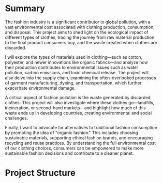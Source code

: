 # Summary
The fashion industry is a significant contributor to global pollution, with a vast environmental cost associated with clothing production, consumption, and disposal. This project aims to shed light on the ecological impact of different types of clothes, tracing the journey from raw material production to the final product consumers buy, and the waste created when clothes are discarded.

I will explore the types of materials used in clothing—such as cotton, polyester, and newer innovations like organic fabrics—and analyze how their production contributes to environmental issues such as water pollution, carbon emissions, and toxic chemical release. The project will also delve into the supply chain, examining the often-overlooked processes of garment manufacturing, dyeing, and transportation, which further exacerbate environmental damage.

A critical aspect of fashion pollution is the waste generated by discarded clothes. This project will also investigate where these clothes go—landfills, incineration, or second-hand markets—and highlight how much of this waste ends up in developing countries, creating environmental and social challenges.

Finally, I want to advocate for alternatives to traditional fashion consumption by promoting the idea of "organic fashion." This includes choosing sustainable materials, supporting ethical fashion brands, and encouraging recycling and reuse practices. By understanding the full environmental cost of our clothing choices, consumers can be empowered to make more sustainable fashion decisions and contribute to a cleaner planet.

# Project Structure
